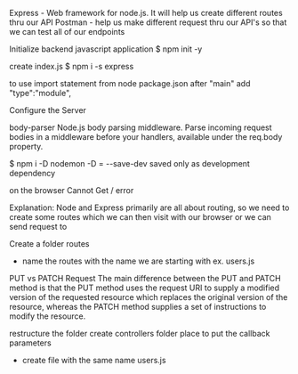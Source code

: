 Express - Web framework for node.js. It will help us create different routes thru our API
Postman - help us make different request thru our API's so that we can test all of our endpoints

Initialize backend javascript application
\$ npm init -y

create index.js
\$ npm i -s express

to use import statement
from node package.json after "main" add "type":"module",

Configure the Server

body-parser
Node.js body parsing middleware.
Parse incoming request bodies in a middleware before your handlers, available under the req.body property.

\$ npm i -D nodemon -D = --save-dev
saved only as development dependency

on the browser Cannot Get / error

Explanation: Node and Express primarily are all about routing, so we need to create some routes which we can then visit with our browser or we can send request to

Create a folder routes

- name the routes with the name we are starting with
  ex. users.js

PUT vs PATCH Request
The main difference between the PUT and PATCH method is that the PUT method uses the request URI to supply a modified version of the requested resource which replaces the original version of the resource, whereas the PATCH method supplies a set of instructions to modify the resource.

restructure the folder
create controllers folder
place to put the callback parameters

- create file with the same name users.js
